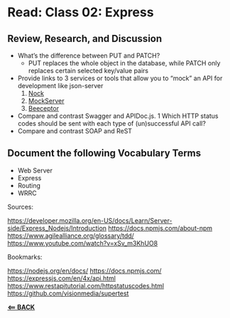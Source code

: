 # Read: Class 02: Express

## Review, Research, and Discussion

- What’s the difference between PUT and PATCH?
  - PUT replaces the whole object in the database, while PATCH only replaces certain selected key/value pairs
- Provide links to 3 services or tools that allow you to “mock” an API for development like json-server
  1. [Nock](https://github.com/nock/nock)
  1. [MockServer](https://www.mock-server.com/)
  1. [Beeceptor](https://beeceptor.com/)
- Compare and contrast Swagger and APIDoc.js. 1 Which HTTP status codes should be sent with each type of (un)successful API call?
- Compare and contrast SOAP and ReST

## Document the following Vocabulary Terms


- Web Server
- Express
- Routing
- WRRC


Sources:

https://developer.mozilla.org/en-US/docs/Learn/Server-side/Express_Nodejs/Introduction
https://docs.npmjs.com/about-npm
https://www.agilealliance.org/glossary/tdd/
https://www.youtube.com/watch?v=xSv_m3KhUO8

Bookmarks:

https://nodejs.org/en/docs/
https://docs.npmjs.com/
https://expressjs.com/en/4x/api.html
https://www.restapitutorial.com/httpstatuscodes.html
https://github.com/visionmedia/supertest


[**<== BACK**](401-toc.md)
